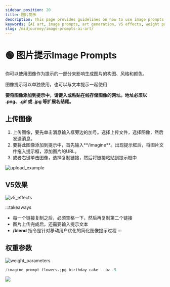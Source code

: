 ```yaml
---
sidebar_position: 20
title: 图片提示
description: This page provides guidelines on how to use image prompts effectively for AI art generation, including uploading images, using V5 effects, and applying weight parameters.
keywords: [AI art, image prompts, art generation, V5 effects, weight parameters, image upload]
slug: /midjourney/image-prompts-ai-art/
---
```

# 🟢 图片提示Image Prompts

你可以使用图像作为提示的一部分来影响生成图片的构图、风格和颜色。

图像提示可以单独使用，也可以与文本提示一起使用

**要将图像添加到提示中，请键入或粘贴在线存储图像的网址。地址必须以 .png、.gif 或 .jpg 等扩展名结尾。**

## 上传图像

1. 上传图像，要先单击消息输入框旁边的加号。选择上传文件，选择图像，然后发送消息。
2. 要将此图像添加到提示中，首先输入**/imagine**。出现提示框后，将图片文件拖入提示框，添加图片的URL。
3. 或者右键单击图像，选择复制链接，然后将链接粘贴到提示框中

![upload_example](https://cdn.jsdelivr.net/gh/donttal/imgbed/img/6bf9a52c45ef37c4acb11696af678a63.gif)

## V5效果

![v5_effects](https://cdn.jsdelivr.net/gh/donttal/imgbed/img/dec7a737ba6072de7073484e4d4ea9b4.png)

:::takeaways
- 每一个链接复制之后，必须空格一下，然后再复制第二个链接
- 图片上传完成后，还需要输入提示文本
- **/blend** 指令是针对移动用户优化的简化图像提示过程
:::

## 权重参数

![weight_parameters](https://cdn.jsdelivr.net/gh/donttal/imgbed/img/1005c67ce1d49bf5e1907ba37a8a3f32.png)

```python
/imagine prompt flowers.jpg birthday cake --iw .5
```

![](https://cdn.jsdelivr.net/gh/donttal/imgbed/img/fac505109953b9791afa0a02b8e8ca7c.png)